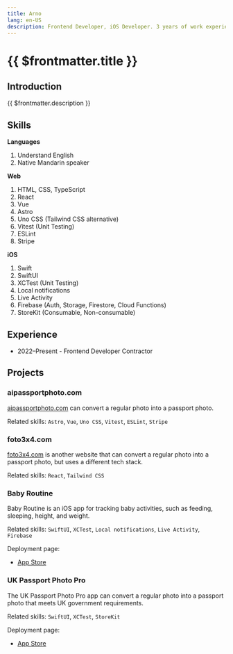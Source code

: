 ```yaml
---
title: Arno
lang: en-US
description: Frontend Developer, iOS Developer. 3 years of work experience. Expected hourly rate 9 USD/h.
---
```


# {{ $frontmatter.title }}

## Introduction

{{ $frontmatter.description }}

## Skills

**Languages**
1. Understand English
2. Native Mandarin speaker

**Web**
1. HTML, CSS, TypeScript
2. React
3. Vue
4. Astro
5. Uno CSS (Tailwind CSS alternative)
6. Vitest (Unit Testing)
7. ESLint
8. Stripe

**iOS**
1. Swift
2. SwiftUI
3. XCTest (Unit Testing)
4. Local notifications
5. Live Activity
6. Firebase (Auth, Storage, Firestore, Cloud Functions)
7. StoreKit (Consumable, Non-consumable)

## Experience

- 2022–Present - Frontend Developer Contractor

## Projects

### aipassportphoto.com

[aipassportphoto.com](https://aipassportphoto.com/) can convert a regular photo into a passport photo.

Related skills: `Astro`, `Vue`, `Uno CSS`, `Vitest`, `ESLint`, `Stripe`

### foto3x4.com

[foto3x4.com](https://foto3x4.com) is another website that can convert a regular photo into a passport photo, but uses a different tech stack.

Related skills: `React`, `Tailwind CSS`

### Baby Routine

Baby Routine is an iOS app for tracking baby activities, such as feeding, sleeping, height, and weight.

Related skills: `SwiftUI`, `XCTest`, `Local notifications`, `Live Activity`, `Firebase`

Deployment page:
- [App Store](https://apps.apple.com/us/app/baby-routine-baby-tracker/id6740127932)

### UK Passport Photo Pro

The UK Passport Photo Pro app can convert a regular photo into a passport photo that meets UK government requirements.

Related skills: `SwiftUI`, `XCTest`, `StoreKit`

Deployment page:
- [App Store](https://apps.apple.com/us/app/uk-passport-photo-pro/id6743296026)
